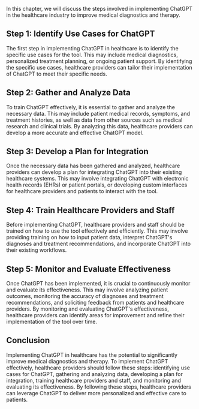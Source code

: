 
In this chapter, we will discuss the steps involved in implementing ChatGPT in the healthcare industry to improve medical diagnostics and therapy.

Step 1: Identify Use Cases for ChatGPT
--------------------------------------

The first step in implementing ChatGPT in healthcare is to identify the specific use cases for the tool. This may include medical diagnostics, personalized treatment planning, or ongoing patient support. By identifying the specific use cases, healthcare providers can tailor their implementation of ChatGPT to meet their specific needs.

Step 2: Gather and Analyze Data
-------------------------------

To train ChatGPT effectively, it is essential to gather and analyze the necessary data. This may include patient medical records, symptoms, and treatment histories, as well as data from other sources such as medical research and clinical trials. By analyzing this data, healthcare providers can develop a more accurate and effective ChatGPT model.

Step 3: Develop a Plan for Integration
--------------------------------------

Once the necessary data has been gathered and analyzed, healthcare providers can develop a plan for integrating ChatGPT into their existing healthcare systems. This may involve integrating ChatGPT with electronic health records (EHRs) or patient portals, or developing custom interfaces for healthcare providers and patients to interact with the tool.

Step 4: Train Healthcare Providers and Staff
--------------------------------------------

Before implementing ChatGPT, healthcare providers and staff should be trained on how to use the tool effectively and efficiently. This may involve providing training on how to input patient data, interpret ChatGPT's diagnoses and treatment recommendations, and incorporate ChatGPT into their existing workflows.

Step 5: Monitor and Evaluate Effectiveness
------------------------------------------

Once ChatGPT has been implemented, it is crucial to continuously monitor and evaluate its effectiveness. This may involve analyzing patient outcomes, monitoring the accuracy of diagnoses and treatment recommendations, and soliciting feedback from patients and healthcare providers. By monitoring and evaluating ChatGPT's effectiveness, healthcare providers can identify areas for improvement and refine their implementation of the tool over time.

Conclusion
----------

Implementing ChatGPT in healthcare has the potential to significantly improve medical diagnostics and therapy. To implement ChatGPT effectively, healthcare providers should follow these steps: identifying use cases for ChatGPT, gathering and analyzing data, developing a plan for integration, training healthcare providers and staff, and monitoring and evaluating its effectiveness. By following these steps, healthcare providers can leverage ChatGPT to deliver more personalized and effective care to patients.
